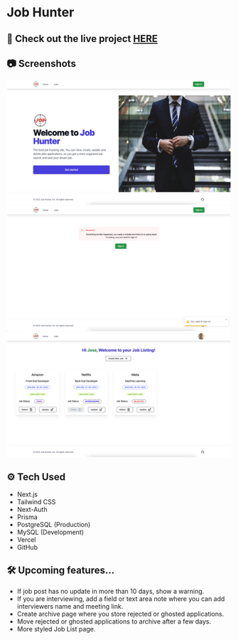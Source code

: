 # Job Hunter

## 🔌 Check out the live project [HERE](https://jobhunter-nextjs.vercel.app/)

## 📷 Screenshots

![mainpage](/public/mainpage.png)
![accessdeniedpage](/public/accessdeniedpage.png)
![jobspage](/public/jobspage.png)

## ⚙️ Tech Used

- Next.js
- Tailwind CSS
- Next-Auth
- Prisma
- PostgreSQL (Production)
- MySQL (Development)
- Vercel
- GitHub

## 🛠 Upcoming features...

- If job post has no update in more than 10 days, show a warning.
- If you are interviewing, add a field or text area note where you can add interviewers name and meeting link.
- Create archive page where you store rejected or ghosted applications.
- Move rejected or ghosted applications to archive after a few days.
- More styled Job List page.

